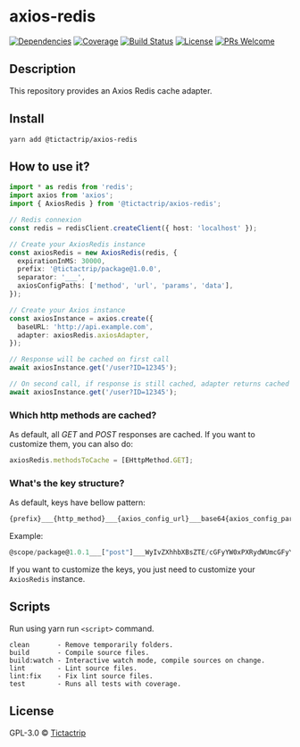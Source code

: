 # axios-redis

[![Dependencies][prod-dependencies-badge]][prod-dependencies]
[![Coverage][coverage-badge]][coverage]
[![Build Status][travis-badge]][travis-ci]
[![License][license-badge]][LICENSE]
[![PRs Welcome][prs-badge]][prs]

## Description

This repository provides an Axios Redis cache adapter.

## Install

```
yarn add @tictactrip/axios-redis
```

## How to use it?

```ts
import * as redis from 'redis';
import axios from 'axios';
import { AxiosRedis } from '@tictactrip/axios-redis';

// Redis connexion
const redis = redisClient.createClient({ host: 'localhost' });

// Create your AxiosRedis instance
const axiosRedis = new AxiosRedis(redis, {
  expirationInMS: 30000,
  prefix: '@tictactrip/package@1.0.0',
  separator: '___',
  axiosConfigPaths: ['method', 'url', 'params', 'data'],
});

// Create your Axios instance
const axiosInstance = axios.create({
  baseURL: 'http://api.example.com',
  adapter: axiosRedis.axiosAdapter,
});

// Response will be cached on first call
await axiosInstance.get('/user?ID=12345');

// On second call, if response is still cached, adapter returns cached response without sending the request
await axiosInstance.get('/user?ID=12345');
```

### Which http methods are cached? 

As default, all *GET* and *POST* responses are cached.
If you want to customize them, you can also do:

```ts 
axiosRedis.methodsToCache = [EHttpMethod.GET];
```

### What's the key structure?

As default, keys have bellow pattern:

```ts
{prefix}___{http_method}___{axios_config_url}___base64{axios_config_params}___base64{axios_config_data}
```

Example:

```ts
@scope/package@1.0.1___["post"]___WyIvZXhhbXBsZTE/cGFyYW0xPXRydWUmcGFyYW0yPTEyMyJd___W10=___WyJ7XCJoZWxsb1wiOlwid29ybGRcIn0iXQ==
```

If you want to customize the keys, you just need to customize your `AxiosRedis` instance.

## Scripts

Run using yarn run `<script>` command.

    clean       - Remove temporarily folders.
    build       - Compile source files.
    build:watch - Interactive watch mode, compile sources on change.
    lint        - Lint source files.
    lint:fix    - Fix lint source files.
    test        - Runs all tests with coverage.

## License

GPL-3.0 © [Tictactrip](https://www.tictactrip.eu)

[prod-dependencies-badge]: https://david-dm.org/tictactrip/axios-redis/status.svg
[prod-dependencies]: https://david-dm.org/tictactrip/axios-redis
[coverage-badge]: https://codecov.io/gh/tictactrip/axios-redis/branch/master/graph/badge.svg
[coverage]: https://codecov.io/gh/tictactrip/axios-redis
[travis-badge]: https://travis-ci.org/tictactrip/axios-redis.svg?branch=master
[travis-ci]: https://travis-ci.org/tictactrip/axios-redis
[license-badge]: https://img.shields.io/badge/license-GPL3-blue.svg?style=flat-square
[license]: https://github.com/tictactrip/axios-redis/blob/master/LICENSE
[prs-badge]: https://img.shields.io/badge/PRs-welcome-brightgreen.svg?style=flat-square
[prs]: http://makeapullrequest.com
